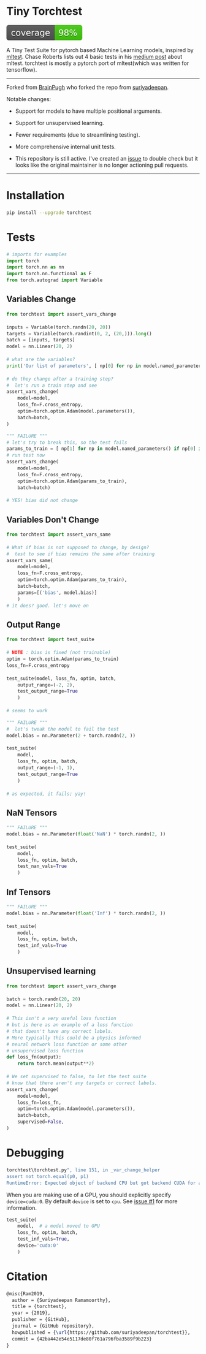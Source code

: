 # Tiny Torchtest

![coverage](.coverage.svg)

A Tiny Test Suite for pytorch based Machine Learning models, inspired by
[mltest](https://github.com/Thenerdstation/mltest/blob/master/mltest/mltest.py).
Chase Roberts lists out 4 basic tests in his [medium
post](https://medium.com/@keeper6928/mltest-automatically-test-neural-network-models-in-one-function-call-eb6f1fa5019d)
about mltest. torchtest is mostly a pytorch port of mltest(which was
written for tensorflow).

--- 

Forked from [BrainPugh](https://github.com/BrianPugh/torchtest) who
forked the repo from
[suriyadeepan](https://github.com/suriyadeepan/torchtest).

Notable changes:

-   Support for models to have multiple positional arguments.

-   Support for unsupervised learning.

-   Fewer requirements (due to streamlining testing).

-   More comprehensive internal unit tests.

-   This repository is still active. I've created an
    [issue](https://github.com/suriyadeepan/torchtest/issues/6) to
    double check but it looks like the original maintainer is no longer
    actioning pull requests.

---

# Installation

``` bash
pip install --upgrade torchtest
```

# Tests

``` python
# imports for examples
import torch
import torch.nn as nn
import torch.nn.functional as F
from torch.autograd import Variable
```

## Variables Change

``` python
from torchtest import assert_vars_change

inputs = Variable(torch.randn(20, 20))
targets = Variable(torch.randint(0, 2, (20,))).long()
batch = [inputs, targets]
model = nn.Linear(20, 2)

# what are the variables?
print('Our list of parameters', [ np[0] for np in model.named_parameters() ])

# do they change after a training step?
#  let's run a train step and see
assert_vars_change(
    model=model,
    loss_fn=F.cross_entropy,
    optim=torch.optim.Adam(model.parameters()),
    batch=batch,
)
```

``` python
""" FAILURE """
# let's try to break this, so the test fails
params_to_train = [ np[1] for np in model.named_parameters() if np[0] is not 'bias' ]
# run test now
assert_vars_change(
    model=model,
    loss_fn=F.cross_entropy,
    optim=torch.optim.Adam(params_to_train),
    batch=batch)

# YES! bias did not change
```

## Variables Don't Change

``` python
from torchtest import assert_vars_same

# What if bias is not supposed to change, by design?
#  test to see if bias remains the same after training
assert_vars_same(
    model=model,
    loss_fn=F.cross_entropy,
    optim=torch.optim.Adam(params_to_train),
    batch=batch,
    params=[('bias', model.bias)]
    )
# it does? good. let's move on
```

## Output Range

``` python
from torchtest import test_suite

# NOTE : bias is fixed (not trainable)
optim = torch.optim.Adam(params_to_train)
loss_fn=F.cross_entropy

test_suite(model, loss_fn, optim, batch,
    output_range=(-2, 2),
    test_output_range=True
    )

# seems to work
```

``` python
""" FAILURE """
#  let's tweak the model to fail the test
model.bias = nn.Parameter(2 + torch.randn(2, ))

test_suite(
    model,
    loss_fn, optim, batch,
    output_range=(-1, 1),
    test_output_range=True
    )

# as expected, it fails; yay!
```

## NaN Tensors

``` python
""" FAILURE """
model.bias = nn.Parameter(float('NaN') * torch.randn(2, ))

test_suite(
    model,
    loss_fn, optim, batch,
    test_nan_vals=True
    )
```

## Inf Tensors

``` python
""" FAILURE """
model.bias = nn.Parameter(float('Inf') * torch.randn(2, ))

test_suite(
    model,
    loss_fn, optim, batch,
    test_inf_vals=True
    )
```

## Unsupervised learning

``` python
from torchtest import assert_vars_change

batch = torch.randn(20, 20)
model = nn.Linear(20, 2)

# This isn't a very useful loss function
# but is here as an example of a loss function
# that doesn't have any correct labels.
# More typically this could be a physics informed 
# neural network loss function or some other
# unsupervised loss function
def loss_fn(output):
	return torch.mean(output**2)

# We set supervised to false, to let the test suite
# know that there aren't any targets or correct labels.
assert_vars_change(
    model=model,
    loss_fn=loss_fn,
    optim=torch.optim.Adam(model.parameters()),
    batch=batch,
	supervised=False,
)
```

# Debugging

``` bash
torchtest\torchtest.py", line 151, in _var_change_helper
assert not torch.equal(p0, p1)
RuntimeError: Expected object of backend CPU but got backend CUDA for argument #2 'other'
```

When you are making use of a GPU, you should explicitly specify
`device=cuda:0`. By default `device` is set to `cpu`. See [issue
#1](https://github.com/suriyadeepan/torchtest/issues/1) for more
information.

``` python
test_suite(
    model,  # a model moved to GPU
    loss_fn, optim, batch,
    test_inf_vals=True,
    device='cuda:0'
    )
```

# Citation

``` tex
@misc{Ram2019,
  author = {Suriyadeepan Ramamoorthy},
  title = {torchtest},
  year = {2019},
  publisher = {GitHub},
  journal = {GitHub repository},
  howpublished = {\url{https://github.com/suriyadeepan/torchtest}},
  commit = {42ba442e54e5117de80f761a796fba3589f9b223}
}
```
